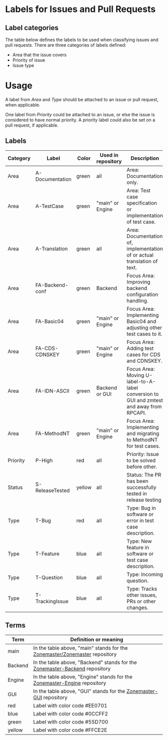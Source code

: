 # Labels for Issues and Pull Requests

## Label categories

The table below defines the labels to be used when classifying issues and pull requests. There
are three categories of labels defined:

* Area that the issue covers
* Priority of issue
* Issue type

# Usage

A label from *Area* and *Type* should be attached to an issue or pull request,
when applicable.

One label from *Priority* could be attached to an issue, or else the issue is considered
to have normal priority. A priority label could also be set on a pull request, if applicable.

## Labels

Category | Label            | Color  | Used in repository | Description
---------|------------------|--------|--------------------|------------------------------------
Area     | A-Documentation  | green  | all                | Area: Documentation only.
Area     | A-TestCase       | green  | "main" or Engine   | Area: Test case specification or implementation of test case.
Area     | A-Translation    | green  | all                | Area: Documentation of, implementation of or actual translation of text.
Area     | FA-Backend-conf  | green  | Backend            | Focus Area: Improving backend configuration handling.
Area     | FA-Basic04       | green  | "main" or Engine   | Focus Area: Implementing Basic04 and adjusting other test cases to it.
Area     | FA-CDS-CDNSKEY   | green  | "main" or Engine   | Focus Area: Adding test cases for CDS and CDNSKEY.
Area     | FA-IDN-ASCII     | green  | Backend or GUI     | Focus Area: Moving U-label-to-A-label conversion to GUI and zmtest and away from RPCAPI.
Area     | FA-MethodNT      | green  | "main" or Engine   | Focus Area: Implementing and migrating to MethodNT for test cases.
Priority | P-High           | red    | all                | Priority: Issue to be solved before other.
Status   | S-ReleaseTested  | yellow | all                | Status: The PR has been successfully tested in release testing
Type     | T-Bug            | red    | all                | Type: Bug in software or error in test case description.
Type     | T-Feature        | blue   | all                | Type: New feature in software or test case description.
Type     | T-Question       | blue   | all                | Type: Incoming question.
Type     | T-TrackingIssue  | blue   | all                | Type: Tracks other issues, PRs or other changes.

## Terms

Term     | Definition or meaning
---------|---------------------------------------------
main     | In the table above, "main" stands for the [Zonemaster/Zonemaster] repository
Backend  | In the table above, "Backend" stands for the [Zonemaster-Backend] repository
Engine   | In the table above, "Engine" stands for the [Zonemaster-Engine] repository
GUI      | In the table above, "GUI" stands for the [Zonemaster-GUI] repository
red      | Label with color code #EE0701
blue     | Label with color code #0CCFF2
green    | Label with color code #55D700
yellow   | Label with color code #FFCE2E


[Zonemaster/Zonemaster]:    https://github.com/zonemaster/zonemaster
[Zonemaster-Backend]:       https://github.com/zonemaster/zonemaster-backend
[Zonemaster-Engine]:        https://github.com/zonemaster/zonemaster-engine
[Zonemaster-GUI]:           https://github.com/zonemaster/zonemaster-gui
